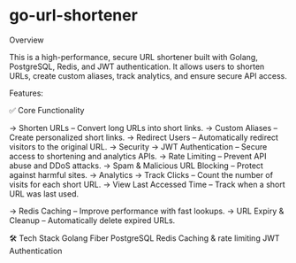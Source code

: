 # go-url-shortener
Overview

This is a high-performance, secure URL shortener built with Golang, PostgreSQL, Redis, and JWT authentication. It allows users to shorten URLs, create custom aliases, track analytics, and ensure secure API access.

Features:

✅ Core Functionality

-> Shorten URLs – Convert long URLs into short links.
-> Custom Aliases – Create personalized short links.
-> Redirect Users – Automatically redirect visitors to the original URL.
-> Security
-> JWT Authentication – Secure access to shortening and analytics APIs.
-> Rate Limiting – Prevent API abuse and DDoS attacks.
-> Spam & Malicious URL Blocking – Protect against harmful sites.
-> Analytics
-> Track Clicks – Count the number of visits for each short URL.
-> View Last Accessed Time – Track when a short URL was last used.

-> Redis Caching – Improve performance with fast lookups.
-> URL Expiry & Cleanup – Automatically delete expired URLs.

🛠️ Tech Stack
Golang
Fiber
PostgreSQL
Redis
Caching & rate limiting
JWT Authentication

